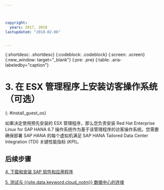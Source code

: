 ```yaml
---



copyright:
  years: 2017, 2018
lastupdated: "2018-02-06"


---
```


{:shortdesc: .shortdesc}
{:codeblock: .codeblock}
{:screen: .screen}
{:new_window: target="_blank"}
{:pre: .pre}
{:table: .aria-labeledby="caption"}

# 3. 在 ESX 管理程序上安装访客操作系统（可选）
{: #install_guest_os}

如果决定使用预先安装的 ESX 管理程序，那么您负责安装 Red Hat Enterprise Linux for SAP HANA 6.7 操作系统作为基于该管理程序的访客操作系统。您需要确保部署 SAP HANA 的每个虚拟机满足 SAP HANA Tailored Data Center Integration (TDI) 关键性能指标 (KPI)。

## 后续步骤

  [4. 下载和安装 SAP 软件和应用程序](/docs/infrastructure/sap-hana/hana-installing-SAP-landscape.html)
  
  [5. 测试与 {{site.data.keyword.cloud_notm}} 数据中心的连接](/docs/infrastructure/sap-hana/hana-testing-connectivity.html)
